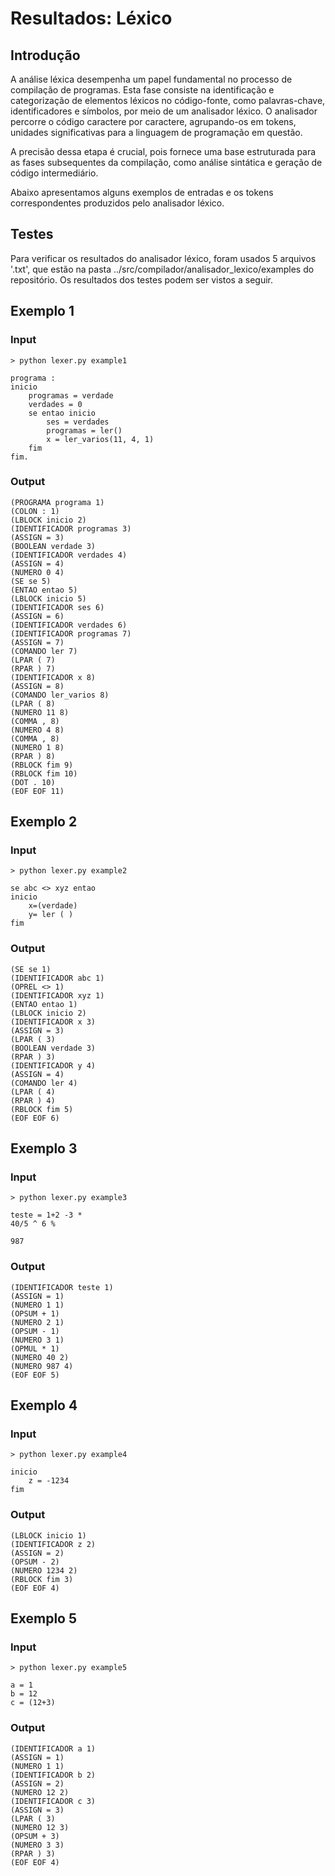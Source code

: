 # Resultados: Léxico

## Introdução

A análise léxica desempenha um papel fundamental no processo de compilação de programas. Esta fase consiste na identificação e categorização de elementos léxicos no código-fonte, como palavras-chave, identificadores e símbolos, por meio de um analisador léxico. O analisador percorre o código caractere por caractere, agrupando-os em tokens, unidades significativas para a linguagem de programação em questão. 

A precisão dessa etapa é crucial, pois fornece uma base estruturada para as fases subsequentes da compilação, como análise sintática e geração de código intermediário. 

Abaixo apresentamos alguns exemplos de entradas e os tokens correspondentes produzidos pelo analisador léxico.

## Testes 

Para verificar os resultados do analisador léxico, foram usados 5 arquivos '.txt', que estão na pasta ../src/compilador/analisador_lexico/examples do repositório. Os resultados dos testes podem ser vistos a seguir.

## Exemplo 1

### Input

```
> python lexer.py example1
```

```
programa :
inicio
    programas = verdade
    verdades = 0
    se entao inicio
        ses = verdades
        programas = ler()
        x = ler_varios(11, 4, 1)
    fim
fim.
```
### Output

```
(PROGRAMA programa 1)
(COLON : 1)
(LBLOCK inicio 2)
(IDENTIFICADOR programas 3)
(ASSIGN = 3)
(BOOLEAN verdade 3)        
(IDENTIFICADOR verdades 4) 
(ASSIGN = 4)
(NUMERO 0 4)
(SE se 5)
(ENTAO entao 5)
(LBLOCK inicio 5)
(IDENTIFICADOR ses 6)
(ASSIGN = 6)
(IDENTIFICADOR verdades 6)
(IDENTIFICADOR programas 7)
(ASSIGN = 7)
(COMANDO ler 7)
(LPAR ( 7)
(RPAR ) 7)
(IDENTIFICADOR x 8)
(ASSIGN = 8)
(COMANDO ler_varios 8)
(LPAR ( 8)
(NUMERO 11 8)
(COMMA , 8)
(NUMERO 4 8)
(COMMA , 8)
(NUMERO 1 8)
(RPAR ) 8)
(RBLOCK fim 9)
(RBLOCK fim 10)
(DOT . 10)
(EOF EOF 11)
```

## Exemplo 2

### Input

```
> python lexer.py example2
```

```
se abc <> xyz entao
inicio
    x=(verdade)
    y= ler ( )
fim
```
### Output

```
(SE se 1)
(IDENTIFICADOR abc 1)
(OPREL <> 1)
(IDENTIFICADOR xyz 1)
(ENTAO entao 1)
(LBLOCK inicio 2)
(IDENTIFICADOR x 3)
(ASSIGN = 3)
(LPAR ( 3)
(BOOLEAN verdade 3)
(RPAR ) 3)
(IDENTIFICADOR y 4)
(ASSIGN = 4)
(COMANDO ler 4)
(LPAR ( 4)
(RPAR ) 4)
(RBLOCK fim 5)
(EOF EOF 6)
```

## Exemplo 3

### Input

```
> python lexer.py example3
```

```
teste = 1+2 -3 *
40/5 ^ 6 %

987
```
### Output

```
(IDENTIFICADOR teste 1)
(ASSIGN = 1)
(NUMERO 1 1)
(OPSUM + 1)
(NUMERO 2 1)
(OPSUM - 1)
(NUMERO 3 1)
(OPMUL * 1)
(NUMERO 40 2)
(NUMERO 987 4)
(EOF EOF 5)
```

## Exemplo 4

### Input

```
> python lexer.py example4
```

```
inicio
    z = -1234
fim
```
### Output

```
(LBLOCK inicio 1)
(IDENTIFICADOR z 2)
(ASSIGN = 2)
(OPSUM - 2)
(NUMERO 1234 2)
(RBLOCK fim 3)
(EOF EOF 4)
```


## Exemplo 5

### Input

```
> python lexer.py example5
```

```
a = 1
b = 12
c = (12+3)
```
### Output


```
(IDENTIFICADOR a 1)
(ASSIGN = 1)
(NUMERO 1 1)
(IDENTIFICADOR b 2)
(ASSIGN = 2)
(NUMERO 12 2)
(IDENTIFICADOR c 3)
(ASSIGN = 3)
(LPAR ( 3)
(NUMERO 12 3)
(OPSUM + 3)
(NUMERO 3 3)
(RPAR ) 3)
(EOF EOF 4)
```
